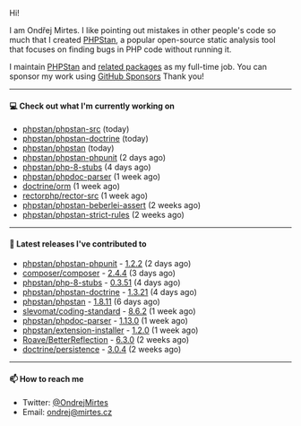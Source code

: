 Hi!

I am Ondřej Mirtes. I like pointing out mistakes in other people's code so much that I created [PHPStan](https://phpstan.org/), a popular open-source static analysis tool that focuses on finding bugs in PHP code without running it.

I maintain [PHPStan](https://github.com/phpstan/phpstan) and [related packages](https://github.com/phpstan/) as my full-time job. You can sponsor my work using [GitHub Sponsors](https://github.com/sponsors/ondrejmirtes) Thank you!

---

#### 💻 Check out what I'm currently working on

- [phpstan/phpstan-src](https://github.com/phpstan/phpstan-src) (today)
- [phpstan/phpstan-doctrine](https://github.com/phpstan/phpstan-doctrine) (today)
- [phpstan/phpstan](https://github.com/phpstan/phpstan) (today)
- [phpstan/phpstan-phpunit](https://github.com/phpstan/phpstan-phpunit) (2 days ago)
- [phpstan/php-8-stubs](https://github.com/phpstan/php-8-stubs) (4 days ago)
- [phpstan/phpdoc-parser](https://github.com/phpstan/phpdoc-parser) (1 week ago)
- [doctrine/orm](https://github.com/doctrine/orm) (1 week ago)
- [rectorphp/rector-src](https://github.com/rectorphp/rector-src) (1 week ago)
- [phpstan/phpstan-beberlei-assert](https://github.com/phpstan/phpstan-beberlei-assert) (2 weeks ago)
- [phpstan/phpstan-strict-rules](https://github.com/phpstan/phpstan-strict-rules) (2 weeks ago)

---

#### 🔭 Latest releases I've contributed to

- [phpstan/phpstan-phpunit](https://github.com/phpstan/phpstan-phpunit) - [1.2.2](https://github.com/phpstan/phpstan-phpunit/releases/tag/1.2.2) (2 days ago)
- [composer/composer](https://github.com/composer/composer) - [2.4.4](https://github.com/composer/composer/releases/tag/2.4.4) (3 days ago)
- [phpstan/php-8-stubs](https://github.com/phpstan/php-8-stubs) - [0.3.51](https://github.com/phpstan/php-8-stubs/releases/tag/0.3.51) (4 days ago)
- [phpstan/phpstan-doctrine](https://github.com/phpstan/phpstan-doctrine) - [1.3.21](https://github.com/phpstan/phpstan-doctrine/releases/tag/1.3.21) (4 days ago)
- [phpstan/phpstan](https://github.com/phpstan/phpstan) - [1.8.11](https://github.com/phpstan/phpstan/releases/tag/1.8.11) (6 days ago)
- [slevomat/coding-standard](https://github.com/slevomat/coding-standard) - [8.6.2](https://github.com/slevomat/coding-standard/releases/tag/8.6.2) (1 week ago)
- [phpstan/phpdoc-parser](https://github.com/phpstan/phpdoc-parser) - [1.13.0](https://github.com/phpstan/phpdoc-parser/releases/tag/1.13.0) (1 week ago)
- [phpstan/extension-installer](https://github.com/phpstan/extension-installer) - [1.2.0](https://github.com/phpstan/extension-installer/releases/tag/1.2.0) (1 week ago)
- [Roave/BetterReflection](https://github.com/Roave/BetterReflection) - [6.3.0](https://github.com/Roave/BetterReflection/releases/tag/6.3.0) (2 weeks ago)
- [doctrine/persistence](https://github.com/doctrine/persistence) - [3.0.4](https://github.com/doctrine/persistence/releases/tag/3.0.4) (2 weeks ago)

---

#### 📫 How to reach me

- Twitter: [@OndrejMirtes](https://twitter.com/ondrejmirtes)
- Email: [ondrej@mirtes.cz](mailto:ondrej@mirtes.cz)

